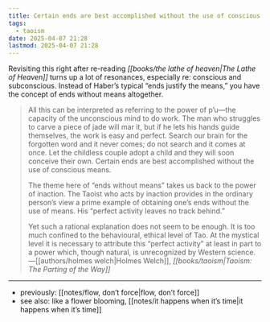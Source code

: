 ```yaml
---
title: Certain ends are best accomplished without the use of conscious means
tags:
  - taoism
date: 2025-04-07 21:28
lastmod: 2025-04-07 21:28
---
```

Revisiting this right after re-reading *[[books/the lathe of heaven|The Lathe of Heaven]]* turns up a lot of resonances, especially re: conscious and subconscious. Instead of Haber’s typical “ends justify the means,” you have the concept of ends without means altogether.

> All this can be interpreted as referring to the power of p’u—the capacity of the unconscious mind to do work. The man who struggles to carve a piece of jade will mar it, but if he lets his hands guide themselves, the work is easy and perfect. Search our brain for the forgotten word and it never comes; do not search and it comes at once. Let the childless couple adopt a child and they will soon conceive their own. Certain ends are best accomplished without the use of conscious means.
> 
> The theme here of “ends without means” takes us back to the power of inaction. The Taoist who acts by inaction provides in the ordinary person’s view a prime example of obtaining one’s ends without the use of means. His “perfect activity leaves no track behind.”
> 
> Yet such a rational explanation does not seem to be enough. It is too much confined to the behavioural, ethical level of Tao. At the mystical level it is necessary to attribute this “perfect activity” at least in part to a power which, though natural, is unrecognized by Western science. —[[authors/holmes welch|Holmes Welch]], *[[books/taoism|Taoism: The Parting of the Way]]*

---
- previously: [[notes/flow, don’t force|flow, don’t force]]
- see also: like a flower blooming, [[notes/it happens when it’s time|it happens when it’s time]]